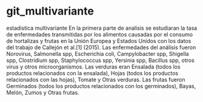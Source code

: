 # git_multivariante
 estadistica multivariante
En la primera parte de analisis se estudiaran la tasa de enfermedades transmitidas por los alimentos causadas por
el consumo de hortalizas y frutas en la Unión Europea y Estados Unidos con los datos del trabajo de
Callejón et al.[1] (2015).
Las enfermedades del análisis fueron Norovirus, Salmonella spp, Escherichia coli, Campylobacter spp,
Shigella spp, Clostridium spp, Staphylococcus spp, Yersinia spp, Bacillus spp, otros virus y otros microorganismos.
Las verduras eran Ensalada (todos los productos relacionados con la ensalada), Hojas (todos
los productos relacionados con las hojas), Tomate y Otras verduras. Las frutas fueron Germinados (todos
los productos relacionados con los germinados), Bayas, Melón, Zumos y Otras frutas.
